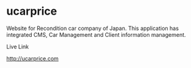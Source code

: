 # ucarprice
Website for Recondition car company of Japan. This application has integrated CMS, Car Management and Client information management.

Live Link

http://ucarprice.com
